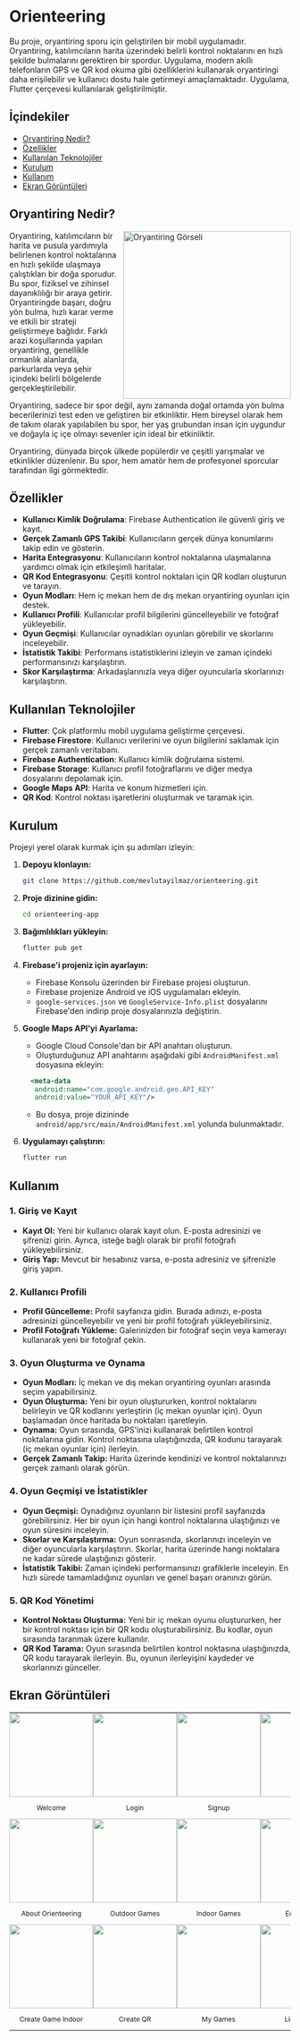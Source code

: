 # Orienteering

Bu proje, oryantiring sporu için geliştirilen bir mobil uygulamadır. Oryantiring, katılımcıların harita üzerindeki belirli kontrol noktalarını en hızlı şekilde bulmalarını gerektiren bir spordur. Uygulama, modern akıllı telefonların GPS ve QR kod okuma gibi özelliklerini kullanarak oryantiringi daha erişilebilir ve kullanıcı dostu hale getirmeyi amaçlamaktadır. Uygulama, Flutter çerçevesi kullanılarak geliştirilmiştir.

## İçindekiler

- [Oryantiring Nedir?](#oryantiring-nedir)
- [Özellikler](#özellikler)
- [Kullanılan Teknolojiler](#kullanılan-teknolojiler)
- [Kurulum](#kurulum)
- [Kullanım](#kullanım)
- [Ekran Görüntüleri](#ekran-görüntüleri)

## Oryantiring Nedir?

<img align="right" width="300" src="https://github.com/user-attachments/assets/e28fc02d-01b1-40af-97b3-2453127615ec" alt="Oryantiring Görseli">

Oryantiring, katılımcıların bir harita ve pusula yardımıyla belirlenen kontrol noktalarına en hızlı şekilde ulaşmaya çalıştıkları bir doğa sporudur. Bu spor, fiziksel ve zihinsel dayanıklılığı bir araya getirir. Oryantiringde başarı, doğru yön bulma, hızlı karar verme ve etkili bir strateji geliştirmeye bağlıdır. Farklı arazi koşullarında yapılan oryantiring, genellikle ormanlık alanlarda, parkurlarda veya şehir içindeki belirli bölgelerde gerçekleştirilebilir.


Oryantiring, sadece bir spor değil, aynı zamanda doğal ortamda yön bulma becerilerinizi test eden ve geliştiren bir etkinliktir. Hem bireysel olarak hem de takım olarak yapılabilen bu spor, her yaş grubundan insan için uygundur ve doğayla iç içe olmayı sevenler için ideal bir etkinliktir.

Oryantiring, dünyada birçok ülkede popülerdir ve çeşitli yarışmalar ve etkinlikler düzenlenir. Bu spor, hem amatör hem de profesyonel sporcular tarafından ilgi görmektedir.


## Özellikler
- **Kullanıcı Kimlik Doğrulama**: Firebase Authentication ile güvenli giriş ve kayıt.
- **Gerçek Zamanlı GPS Takibi**: Kullanıcıların gerçek dünya konumlarını takip edin ve gösterin.
- **Harita Entegrasyonu**: Kullanıcıların kontrol noktalarına ulaşmalarına yardımcı olmak için etkileşimli haritalar.
- **QR Kod Entegrasyonu**: Çeşitli kontrol noktaları için QR kodları oluşturun ve tarayın.
- **Oyun Modları**: Hem iç mekan hem de dış mekan oryantiring oyunları için destek.
- **Kullanıcı Profili**: Kullanıcılar profil bilgilerini güncelleyebilir ve fotoğraf yükleyebilir.
- **Oyun Geçmişi**: Kullanıcılar oynadıkları oyunları görebilir ve skorlarını inceleyebilir.
- **İstatistik Takibi**: Performans istatistiklerini izleyin ve zaman içindeki performansınızı karşılaştırın.
- **Skor Karşılaştırma**: Arkadaşlarınızla veya diğer oyuncularla skorlarınızı karşılaştırın.

## Kullanılan Teknolojiler
- **Flutter**: Çok platformlu mobil uygulama geliştirme çerçevesi.
- **Firebase Firestore**: Kullanıcı verilerini ve oyun bilgilerini saklamak için gerçek zamanlı veritabanı.
- **Firebase Authentication**: Kullanıcı kimlik doğrulama sistemi.
- **Firebase Storage**: Kullanıcı profil fotoğraflarını ve diğer medya dosyalarını depolamak için.
- **Google Maps API**: Harita ve konum hizmetleri için.
- **QR Kod**: Kontrol noktası işaretlerini oluşturmak ve taramak için.

## Kurulum
Projeyi yerel olarak kurmak için şu adımları izleyin:

1. **Depoyu klonlayın:**
   ```bash
   git clone https://github.com/mevlutayilmaz/orienteering.git

2. **Proje dizinine gidin:**
   ```bash
   cd orienteering-app

3. **Bağımlılıkları yükleyin:**
   ```bash
   flutter pub get

4. **Firebase'i projeniz için ayarlayın:**
    - Firebase Konsolu üzerinden bir Firebase projesi oluşturun.
    - Firebase projenize Android ve iOS uygulamaları ekleyin.
    - `google-services.json` ve `GoogleService-Info.plist` dosyalarını Firebase'den indirip proje dosyalarınızla değiştirin.

5. **Google Maps API'yi Ayarlama:**
    - Google Cloud Console'dan bir API anahtarı oluşturun.
    - Oluşturduğunuz API anahtarını aşağıdaki gibi `AndroidManifest.xml` dosyasına ekleyin:

   ```xml
     <meta-data 
      android:name="com.google.android.geo.API_KEY"
      android:value="YOUR_API_KEY"/>

   ```
    - Bu dosya, proje dizininde `android/app/src/main/AndroidManifest.xml` yolunda bulunmaktadır.

6. **Uygulamayı çalıştırın:**
   ```bash
   flutter run

## Kullanım

### 1. Giriş ve Kayıt
- **Kayıt Ol:** Yeni bir kullanıcı olarak kayıt olun. E-posta adresinizi ve şifrenizi girin. Ayrıca, isteğe bağlı olarak bir profil fotoğrafı yükleyebilirsiniz.
- **Giriş Yap:** Mevcut bir hesabınız varsa, e-posta adresiniz ve şifrenizle giriş yapın.

### 2. Kullanıcı Profili
- **Profil Güncelleme:** Profil sayfanıza gidin. Burada adınızı, e-posta adresinizi güncelleyebilir ve yeni bir profil fotoğrafı yükleyebilirsiniz.
- **Profil Fotoğrafı Yükleme:** Galerinizden bir fotoğraf seçin veya kamerayı kullanarak yeni bir fotoğraf çekin.

### 3. Oyun Oluşturma ve Oynama
- **Oyun Modları:** İç mekan ve dış mekan oryantiring oyunları arasında seçim yapabilirsiniz.
- **Oyun Oluşturma:** Yeni bir oyun oluştururken, kontrol noktalarını belirleyin ve QR kodlarını yerleştirin (iç mekan oyunlar için). Oyun başlamadan önce haritada bu noktaları işaretleyin.
- **Oynama:** Oyun sırasında, GPS'inizi kullanarak belirtilen kontrol noktalarına gidin. Kontrol noktasına ulaştığınızda, QR kodunu tarayarak (iç mekan oyunlar için) ilerleyin.
- **Gerçek Zamanlı Takip:** Harita üzerinde kendinizi ve kontrol noktalarınızı gerçek zamanlı olarak görün.

### 4. Oyun Geçmişi ve İstatistikler
- **Oyun Geçmişi:** Oynadığınız oyunların bir listesini profil sayfanızda görebilirsiniz. Her bir oyun için hangi kontrol noktalarına ulaştığınızı ve oyun süresini inceleyin.
- **Skorlar ve Karşılaştırma:** Oyun sonrasında, skorlarınızı inceleyin ve diğer oyuncularla karşılaştırın. Skorlar, harita üzerinde hangi noktalara ne kadar sürede ulaştığınızı gösterir.
- **İstatistik Takibi:** Zaman içindeki performansınızı grafiklerle inceleyin. En hızlı sürede tamamladığınız oyunları ve genel başarı oranınızı görün.

### 5. QR Kod Yönetimi
- **Kontrol Noktası Oluşturma:** Yeni bir iç mekan oyunu oluştururken, her bir kontrol noktası için bir QR kodu oluşturabilirsiniz. Bu kodlar, oyun sırasında taranmak üzere kullanılır.
- **QR Kod Tarama:** Oyun sırasında belirtilen kontrol noktasına ulaştığınızda, QR kodu tarayarak ilerleyin. Bu, oyunun ilerleyişini kaydeder ve skorlarınızı günceller.

## Ekran Görüntüleri

<table style="border-spacing: 0; border-collapse: collapse; width: 100%;">
  <tr>
    <td style="padding: 0; vertical-align: middle; text-align: center;">
      <img src="https://github.com/user-attachments/assets/9e6c635a-9353-4ef4-8ab5-8f8c2ebfb893" width="150" />
      <p style="text-align: center; font-size: 12px;">Welcome</p>
    </td>
    <td style="padding: 0; vertical-align: middle; text-align: center;">
      <img src="https://github.com/user-attachments/assets/a60956f6-6765-4789-83c2-4825053aef5a" width="150" />
      <p style="text-align: center; font-size: 12px;">Login</p>
    </td>
    <td style="padding: 0; vertical-align: middle; text-align: center;">
      <img src="https://github.com/user-attachments/assets/8d5bbf2b-196f-484e-bc1e-a5a41de70b60" width="150" />
      <p style="text-align: center; font-size: 12px;">Signup</p>
    </td>
    <td style="padding: 0; vertical-align: middle; text-align: center;">
      <img src="https://github.com/user-attachments/assets/f434c71c-12ed-483d-87cf-5b7799ccbea3" width="150" />
      <p style="text-align: center; font-size: 12px;">Home</p>
    </td>
    <td style="padding: 0; vertical-align: middle; text-align: center;">
      <img src="https://github.com/user-attachments/assets/8cb81314-b323-4dad-8c54-4059434c316e" width="150" />
      <p style="text-align: center; font-size: 12px;">Profile</p>
    </td>
    <td style="padding: 0; vertical-align: middle; text-align: center;">
      <img src="https://github.com/user-attachments/assets/4b279998-3610-4f91-aff8-e9105da08053" width="150" />
      <p style="text-align: center; font-size: 12px;">Statistics</p>
    </td>
  </tr>

  <tr>
    <td style="padding: 0; vertical-align: middle; text-align: center;">
      <img src="https://github.com/user-attachments/assets/98aed30e-95c5-4fdd-a26b-5d54c95b6d9b" width="150" />
      <p style="text-align: center; font-size: 12px;">About Orienteering</p>
    </td>
    <td style="padding: 0; vertical-align: middle; text-align: center;">
      <img src="https://github.com/user-attachments/assets/5c71459d-ad3b-4fac-8e96-0c2706da8f05" width="150" />
      <p style="text-align: center; font-size: 12px;">Outdoor Games</p>
    </td>
    <td style="padding: 0; vertical-align: middle; text-align: center;">
      <img src="https://github.com/user-attachments/assets/f02b89a7-a73d-484e-841f-e9beec0ed154" width="150" />
      <p style="text-align: center; font-size: 12px;">Indoor Games</p>
    </td>
    <td style="padding: 0; vertical-align: middle; text-align: center;">
      <img src="https://github.com/user-attachments/assets/928f2e3a-d222-4c8a-8058-e6e7b60c88e1" width="150" />
      <p style="text-align: center; font-size: 12px;">Edit Profile</p>
    </td>
    <td style="padding: 0; vertical-align: middle; text-align: center;">
      <img src="https://github.com/user-attachments/assets/60a77683-7e7a-4b73-8fea-dd2b2362b5f1" width="150" />
      <p style="text-align: center; font-size: 12px;">Create Game Home</p>
    </td>
    <td style="padding: 0; vertical-align: middle; text-align: center;">
      <img src="https://github.com/user-attachments/assets/ebb44206-b08f-43d5-9716-3c082c7f935c" width="150" />
      <p style="text-align: center; font-size: 12px;">Create Game Outdoor</p>
    </td>
  </tr>

  <tr>
    <td style="padding: 0; vertical-align: middle; text-align: center;">
      <img src="https://github.com/user-attachments/assets/b43151ff-4011-4dae-b806-e086b714efc6" width="150" />
      <p style="text-align: center; font-size: 12px;">Create Game Indoor</p>
    </td>
    <td style="padding: 0; vertical-align: middle; text-align: center;">
      <img src="https://github.com/user-attachments/assets/292995cb-9e3c-4aac-a307-ea71724e839c" width="150" />
      <p style="text-align: center; font-size: 12px;">Create QR</p>
    </td>
    <td style="padding: 0; vertical-align: middle; text-align: center;">
      <img src="https://github.com/user-attachments/assets/daf4b278-5d08-4a42-b133-2e4d824594c7" width="150" />
      <p style="text-align: center; font-size: 12px;">My Games</p>
    </td>
    <td style="padding: 0; vertical-align: middle; text-align: center;">
      <img src="https://github.com/user-attachments/assets/f6638e79-6c0f-4417-97ad-bead5276092a" width="150" />
      <p style="text-align: center; font-size: 12px;">Light Mode</p>
    </td>
    <td style="padding: 0; vertical-align: middle; text-align: center;">
      <img src="https://github.com/user-attachments/assets/69330e96-d6b9-416a-b8ac-f68b059d138e" width="150" />
      <p style="text-align: center; font-size: 12px;">Dark Mode</p>
    </td>
    <td style="padding: 0; vertical-align: middle; text-align: center;">
      <img src="https://github.com/user-attachments/assets/2eaa1570-0c32-4ba9-813e-95b29e1c7c66" width="150" />
      <p style="text-align: center; font-size: 12px;">No Internet</p>
    </td>
  </tr>
</table>
